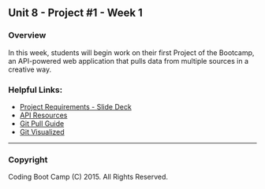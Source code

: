## Unit 8 - Project #1 - Week 1

### Overview
In this week, students will begin work on their first Project of the Bootcamp, an API-powered web application that pulls data from multiple sources in a creative way. 

### Helpful Links:
* [Project Requirements - Slide Deck](1-Class-Content/8.1/Slide-Shows)
* [API Resources](1-Class-Content/8.1/Supplemental/API_Resources.docx)
* [Git Pull Guide](1-Class-Content/8.2/Supplemental/GitPullGuide.docx)
* [Git Visualized](1-Class-Content/8.2/Supplemental/GitVisualized)

-------

### Copyright 
Coding Boot Camp (C) 2015. All Rights Reserved.
